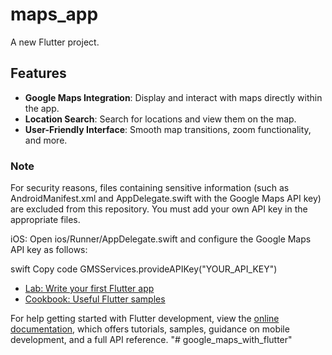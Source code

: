# maps_app

A new Flutter project.

## Features

- **Google Maps Integration**: Display and interact with maps directly within the app.
- **Location Search**: Search for locations and view them on the map.
- **User-Friendly Interface**: Smooth map transitions, zoom functionality, and more.


### Note
For security reasons, files containing sensitive information (such as AndroidManifest.xml and AppDelegate.swift with the Google Maps API key) are excluded from this repository. You must add your own API key in the appropriate files.


<meta-data
    android:name="com.google.android.geo.API_KEY"
    android:value="YOUR_API_KEY"/>
iOS: Open ios/Runner/AppDelegate.swift and configure the Google Maps API key as follows:

swift
Copy code
GMSServices.provideAPIKey("YOUR_API_KEY")

- [Lab: Write your first Flutter app](https://docs.flutter.dev/get-started/codelab)
- [Cookbook: Useful Flutter samples](https://docs.flutter.dev/cookbook)

For help getting started with Flutter development, view the
[online documentation](https://docs.flutter.dev/), which offers tutorials,
samples, guidance on mobile development, and a full API reference.
"# google_maps_with_flutter" 
